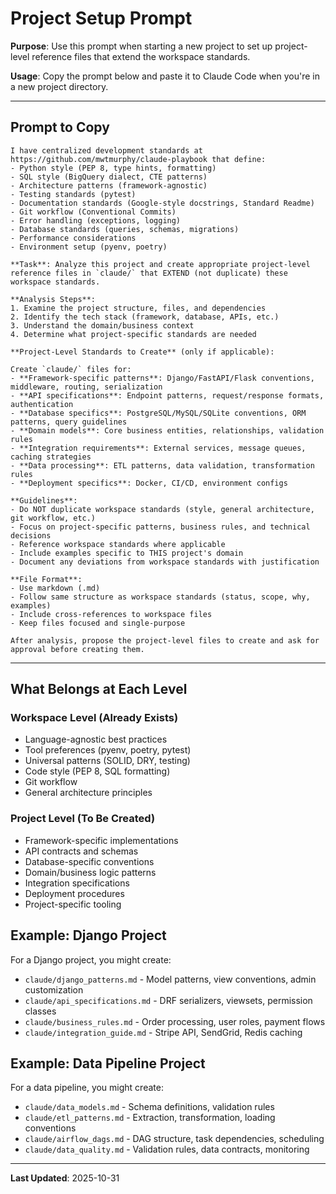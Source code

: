 # Project Setup Prompt

**Purpose**: Use this prompt when starting a new project to set up project-level reference files that extend the workspace standards.

**Usage**: Copy the prompt below and paste it to Claude Code when you're in a new project directory.

---

## Prompt to Copy

```
I have centralized development standards at https://github.com/mwtmurphy/claude-playbook that define:
- Python style (PEP 8, type hints, formatting)
- SQL style (BigQuery dialect, CTE patterns)
- Architecture patterns (framework-agnostic)
- Testing standards (pytest)
- Documentation standards (Google-style docstrings, Standard Readme)
- Git workflow (Conventional Commits)
- Error handling (exceptions, logging)
- Database standards (queries, schemas, migrations)
- Performance considerations
- Environment setup (pyenv, poetry)

**Task**: Analyze this project and create appropriate project-level reference files in `claude/` that EXTEND (not duplicate) these workspace standards.

**Analysis Steps**:
1. Examine the project structure, files, and dependencies
2. Identify the tech stack (framework, database, APIs, etc.)
3. Understand the domain/business context
4. Determine what project-specific standards are needed

**Project-Level Standards to Create** (only if applicable):

Create `claude/` files for:
- **Framework-specific patterns**: Django/FastAPI/Flask conventions, middleware, routing, serialization
- **API specifications**: Endpoint patterns, request/response formats, authentication
- **Database specifics**: PostgreSQL/MySQL/SQLite conventions, ORM patterns, query guidelines
- **Domain models**: Core business entities, relationships, validation rules
- **Integration requirements**: External services, message queues, caching strategies
- **Data processing**: ETL patterns, data validation, transformation rules
- **Deployment specifics**: Docker, CI/CD, environment configs

**Guidelines**:
- Do NOT duplicate workspace standards (style, general architecture, git workflow, etc.)
- Focus on project-specific patterns, business rules, and technical decisions
- Reference workspace standards where applicable
- Include examples specific to THIS project's domain
- Document any deviations from workspace standards with justification

**File Format**:
- Use markdown (.md)
- Follow same structure as workspace standards (status, scope, why, examples)
- Include cross-references to workspace files
- Keep files focused and single-purpose

After analysis, propose the project-level files to create and ask for approval before creating them.
```

---

## What Belongs at Each Level

### Workspace Level (Already Exists)
- Language-agnostic best practices
- Tool preferences (pyenv, poetry, pytest)
- Universal patterns (SOLID, DRY, testing)
- Code style (PEP 8, SQL formatting)
- Git workflow
- General architecture principles

### Project Level (To Be Created)
- Framework-specific implementations
- API contracts and schemas
- Database-specific conventions
- Domain/business logic patterns
- Integration specifications
- Deployment procedures
- Project-specific tooling

## Example: Django Project

For a Django project, you might create:
- `claude/django_patterns.md` - Model patterns, view conventions, admin customization
- `claude/api_specifications.md` - DRF serializers, viewsets, permission classes
- `claude/business_rules.md` - Order processing, user roles, payment flows
- `claude/integration_guide.md` - Stripe API, SendGrid, Redis caching

## Example: Data Pipeline Project

For a data pipeline, you might create:
- `claude/data_models.md` - Schema definitions, validation rules
- `claude/etl_patterns.md` - Extraction, transformation, loading conventions
- `claude/airflow_dags.md` - DAG structure, task dependencies, scheduling
- `claude/data_quality.md` - Validation rules, data contracts, monitoring

---

**Last Updated**: 2025-10-31
